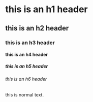 # this is an h1 header
## this is an h2 header
### this is an h3 header
#### this is an h4 header
##### this is an h5 header
###### this is an h6 header

this is normal text.
